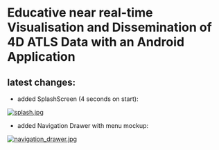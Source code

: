 #  Educative near real-time Visualisation and Dissemination of 4D ATLS Data with an Android Application

## latest changes: 

- added SplashScreen (4 seconds on start):

[![splash.jpg](https://s33.postimg.org/lmtviooe7/splash.jpg)](https://postimg.org/image/73mqh9v97/)

- added Navigation Drawer with menu mockup:

[![navigation_drawer.jpg](https://s33.postimg.org/rnrkfyt2n/navigation_drawer.jpg)](https://postimg.org/image/lzl9p2oq3/)
